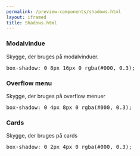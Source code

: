 ```yaml
--- 
permalink: /preview-components/shadows.html
layout: iframed 
title: Shadows.html
---
```

<div class="container">
    <div class="row">
        <div class="col-12 col-md-6">
            <h3 class="h5">Modalvindue</h3>
            <p class="form-hint">Skygge, der bruges på modalvinduer.</p>
            <div class="heavy-shadow-example"></div>
        </div>
        <div class="col-12 col-md-6">
            <pre>box-shadow: 0 8px 16px 0 rgba(#000, 0.3);</pre>
        </div>
    </div>
    <div class="row mt-5">
        <div class="col-12 col-md-6">
            <h3 class="h5">Overflow menu</h3>
            <p class="form-hint">Skygge, der bruges på overflow menuer</p>
            <div class="moderately-shadow-example"></div>
        </div>
        <div class="col-12 col-md-6">
            <pre>box-shadow: 0 4px 8px 0 rgba(#000, 0.3);</pre>
        </div>
    </div>
    <div class="row mt-5">
        <div class="col-12 col-md-6">
            <h3 class="h5">Cards</h3>
            <p class="form-hint">Skygge, der bruges på cards</p>
            <div class="slightly-shadow-example"></div>
        </div>
        <div class="col-12 col-md-6">
            <pre>box-shadow: 0 2px 4px 0 rgba(#000, 0.3);</pre>
        </div>
    </div>
</div>